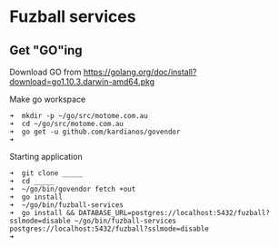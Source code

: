 # Fuzball services

## Get "GO"ing

Download GO from <https://golang.org/doc/install?download=go1.10.3.darwin-amd64.pkg> 

Make go workspace

```
➜  mkdir -p ~/go/src/motome.com.au
➜  cd ~/go/src/motome.com.au
➜  go get -u github.com/kardianos/govendor
➜  
```

Starting application

```
➜  git clone _____
➜  cd _____
➜  ~/go/bin/govendor fetch +out
➜  go install
➜  ~/go/bin/fuzball-services
➜  go install && DATABASE_URL=postgres://localhost:5432/fuzball?sslmode=disable ~/go/bin/fuzball-services postgres://localhost:5432/fuzball?sslmode=disable
➜  
```